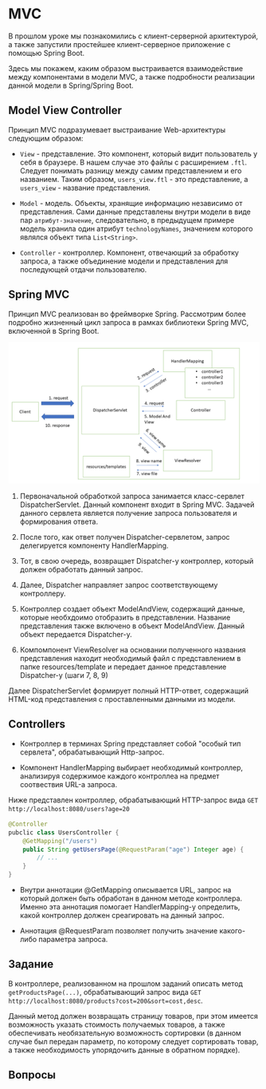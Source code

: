 # MVC

В прошлом уроке мы познакомились с клиент-серверной архитектурой, а также запустили простейшее клиент-серверное приложение с помощью Spring Boot.

Здесь мы покажем, каким образом выстраивается взаимодействие между компонентами в модели MVC, а также подробности реализации данной модели в Spring/Spring Boot.

## Model View Controller

Принцип MVC подразумевает выстраивание Web-архитектуры следующим образом:

* `View` - представление. Это компонент, который видит пользователь у себя в браузере. В нашем случае это файлы с расширением `.ftl`. Следует понимать разницу между самим представлением и его названием. Таким образом, `users_view.ftl` - это представление, а `users_view` - название представления. 

* `Model` - модель. Объекты, хранящие информацию независимо от представления. Сами данные представлены внутри модели в виде пар `атрибут-значение`, следовательно, в предыдущем примере модель хранила один атрибут `technologyNames`, значением которого являлся объект типа `List<String>`.

* `Controller` - контроллер. Компонент, отвечающий за обработку запроса, а также объединение модели и представления для последующей отдачи пользователю.

## Spring MVC

Принцип MVC реализован во фреймворке Spring. Рассмотрим более подробно жизненный цикл запроса в рамках библиотеки Spring MVC, включенной в Spring Boot.

![000](https://raw.githubusercontent.com/MarselSidikov/VLAD/master/Material/images/mvc/000.png)

1. Первоначальной обработкой запроса занимается класс-сервлет DispatcherServlet. Данный компонент входит в Spring MVC. Задачей данного сервлета является получение запроса пользователя и формирования ответа.

2. После того,  как ответ получен Dispatcher-сервлетом, запрос делегируется компоненту HandlerMapping. 

3. Тот, в свою очередь, возвращает Dispatcher-у контроллер, который должен обработать данный запрос.

4. Далее, Dispatcher направляет запрос соответствующему контроллеру.

5. Контроллер создает объект ModelAndView, содержащий данные, которые необхдоимо отобразить в представлении. Название представления также включено в объект ModelAndView. Данный объект передается Dispatcher-у.

6. Компомпонент ViewResolver на основании полученного названия представления находит необходимый файл с представлением в папке resources/template и передает данное представление Dispatcher-у (шаги 7, 8, 9)

Далее DispatcherServlet формирует полный HTTP-ответ, содержащий HTML-код представления с проставленными данными из модели.

## Controllers

* Контроллер в терминах Spring представляет собой "особый тип сервлета", обрабатывающий Http-запрос. 

* Компонент HandlerMapping выбирает необходимый контроллер, анализируя содержимое каждого контроллеа на предмет соотвествия URL-а запроса.

Ниже представлен контроллер, обрабатывающий HTTP-запрос вида `GET http://localhost:8080/users?age=20`

```JAVA
@Controller
pubclic class UsersController {
	@GetMapping("/users")
	public String getUsersPage(@RequestParam("age") Integer age) {
		// ...
	}
}
```

* Внутри аннотации @GetMapping описывается URL, запрос на который должен быть обработан в данном методе контроллера. Именно эта аннотация помогает HandlerMapping-у определить, какой контроллер должен среагировать на данный запрос.

* Аннотация @RequestParam позволяет получить значение какого-либо параметра запроса.

## Задание

В контроллере, реализованном на прошлом заданий описать метод `getProductsPage(...)`, обрабатывающий запрос вида `GET http://localhost:8080/products?cost=200&sort=cost,desc`.

Данный метод должен возвращать страницу товаров, при этом имеется возможность указать стоимость получаемых товаров, а также обеспечивать необязательную возможность сортировки (в данном случае был передан параметр, по которому следует сортировать товар, а также необходимость упорядочить данные в обратном порядке).

## Вопросы


